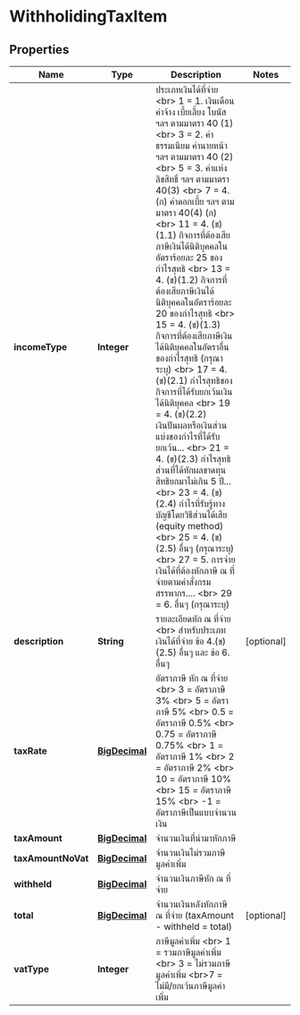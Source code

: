 

# WithholidingTaxItem

## Properties

Name | Type | Description | Notes
------------ | ------------- | ------------- | -------------
**incomeType** | **Integer** | ประเภทเงินได้ที่จ่าย &lt;br&gt; 1 &#x3D; 1. เงินเดือน ค่าจ้าง เบี้ยเลี้ยง โบนัส ฯลฯ ตามมาตรา 40 (1) &lt;br&gt; 3 &#x3D; 2. ค่าธรรมเนียม ค่านายหน้า ฯลฯ ตามมาตรา 40 (2) &lt;br&gt; 5 &#x3D; 3. ค่าแห่งลิขสิทธิ์ ฯลฯ ตามมาตรา 40(3) &lt;br&gt; 7 &#x3D; 4. (ก) ค่าดอกเบี้ย ฯลฯ ตามมาตรา 40(4) (ก) &lt;br&gt; 11 &#x3D; 4. (ข)(1.1) กิจการที่ต้องเสียภาษีเงินได้นิติบุคคลในอัตราร้อยละ 25 ของกำไรสุทธิ &lt;br&gt; 13 &#x3D; 4. (ข)(1.2) กิจการที่ต้องเสียภาษีเงินได้นิติบุคคลในอัตราร้อยละ 20 ของกำไรสุทธิ &lt;br&gt; 15 &#x3D; 4. (ข)(1.3) กิจการที่ต้องเสียภาษีเงินได้นิติบุคคลในอัตราอื่น ของกำไรสุทธิ (กรุณาระบุ) &lt;br&gt; 17 &#x3D; 4. (ข)(2.1) กำไรสุทธิของกิจการที่ได้รับยกเว้นเงินได้นิติบุคคล &lt;br&gt; 19 &#x3D; 4. (ข)(2.2) เงินปันผลหรือเงินส่วนแบ่งของกำไรที่ได้รับยกเว้น... &lt;br&gt; 21 &#x3D; 4. (ข)(2.3) กำไรสุทธิส่วนที่ได้หักผลขาดทุนสิทธิยกมาไม่เกิน 5 ปี... &lt;br&gt; 23 &#x3D; 4. (ข)(2.4) กำไรที่รับรู้ทางบัญชีโดยวิธีส่วนได้เสีย (equity method) &lt;br&gt; 25 &#x3D; 4. (ข)(2.5) อื่นๆ (กรุณาระบุ) &lt;br&gt; 27 &#x3D; 5. การจ่ายเงินได้ที่ต้องหักภาษี ณ ที่จ่ายตามคำสั่งกรมสรรพากร.... &lt;br&gt; 29 &#x3D; 6. อื่นๆ (กรุณาระบุ) | 
**description** | **String** | รายละเอียดหัก ณ ที่จ่าย &lt;br&gt; สำหรับประเภทเงินได้ที่จ่าย ข้อ 4.(ข)(2.5) อื่นๆ และ ข้อ 6. อื่นๆ |  [optional]
**taxRate** | [**BigDecimal**](BigDecimal.md) | อัตราภาษี หัก ณ ที่จ่าย &lt;br&gt; 3 &#x3D; อัตราภาษี 3% &lt;br&gt; 5 &#x3D; อัตราภาษี 5% &lt;br&gt; 0.5 &#x3D; อัตราภาษี 0.5% &lt;br&gt; 0.75 &#x3D; อัตราภาษี 0.75% &lt;br&gt; 1 &#x3D; อัตราภาษี 1% &lt;br&gt; 2 &#x3D; อัตราภาษี 2% &lt;br&gt; 10 &#x3D; อัตราภาษี 10% &lt;br&gt; 15 &#x3D; อัตราภาษี 15% &lt;br&gt; -1 &#x3D; อัตราภาษีเป็นแบบจำนวนเงิน | 
**taxAmount** | [**BigDecimal**](BigDecimal.md) | จำนวนเงินที่นำมาหักภาษี | 
**taxAmountNoVat** | [**BigDecimal**](BigDecimal.md) | จำนวนเงินไม่รวมภาษีมูลค่าเพิ่ม | 
**withheld** | [**BigDecimal**](BigDecimal.md) | จำนวนเงินภาษีหัก ณ ที่จ่าย | 
**total** | [**BigDecimal**](BigDecimal.md) | จำนวนเงินหลังหักภาษี ณ ที่จ่าย (taxAmount - withheld &#x3D; total) |  [optional]
**vatType** | **Integer** | ภาษีมูลค่าเพิ่ม &lt;br&gt; 1 &#x3D; รวมภาษีมูลค่าเพิ่ม &lt;br&gt; 3 &#x3D; ไม่รวมภาษีมูลค่าเพิ่ม &lt;br&gt;7 &#x3D; ไม่มี/ยกเว้นภาษีมูลค่าเพิ่ม | 



